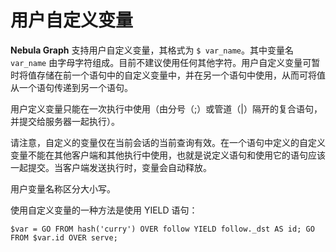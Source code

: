 # 用户自定义变量

**Nebula Graph** 支持用户自定义变量，其格式为 `$ var_name`。其中变量名 `var_name` 由字母字符组成。目前不建议使用任何其他字符。用户自定义变量可暂时将值存储在前一个语句中的自定义变量中，并在另一个语句中使用，从而可将值从一个语句传递到另一个语句。

用户定义变量只能在一次执行中使用（由分号（;）或管道（|）隔开的复合语句，并提交给服务器一起执行）。

请注意，自定义的变量仅在当前会话的当前查询有效。在一个语句中定义的自定义变量不能在其他客户端和其他执行中使用，也就是说定义语句和使用它的语句应该一起提交。当客户端发送执行时，变量会自动释放。

用户变量名称区分大小写。

使用自定义变量的一种方法是使用 YIELD 语句：

```ngql
$var = GO FROM hash('curry') OVER follow YIELD follow._dst AS id; GO FROM $var.id OVER serve;
```

